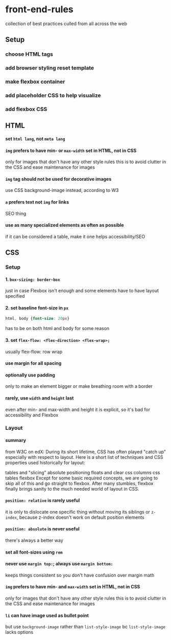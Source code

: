 # front-end-rules
collection of best practices culled from all across the web

## Setup
### choose HTML tags
### add browser styling reset template
### make flexbox container
### add placeholder CSS to help visualize
### add flexbox CSS

## HTML
#### set `html lang`, not `meta lang`
#### `img` prefers to have min- or `max-width` set in HTML, not in CSS
only for images that don't have any other style rules
this is to avoid clutter in the CSS and ease maintenance for images 

#### `img` tag should not be used for decorative images
use CSS background-image instead, according to W3

#### `a` prefers text not `img` for links
SEO thing

#### use as many specialized elements as often as possible
if it can be considered a table, make it one
helps accessibility/SEO

## CSS
### Setup
#### 1. `box-sizing: border-box`
just in case Flexbox isn't enough and some elements have to have layout specified

#### 2. set baseline font-size in `px`
```css
html, body {font-size: 20px}
```
has to be on both html and body for some reason

#### 3. set `flex-flow: <flex-direction> <flex-wrap>;`
usually flex-flow: row wrap

#### use margin for all spacing

#### optionally use padding 
only to make an element bigger or make breathing room with a border

#### rarely, use `width` and `height` last
even after min- and max-width and height
it is explicit, so it's bad for accessibility and Flexbox

### Layout

#### summary
from W3C on edX:
During its short lifetime, CSS has often played "catch up" especially with respect to layout.  Here is a short list of techniques and CSS properties used historically for layout:

tables and "slicing"
absolute positioning
floats and clear
css columns
css tables
flexbox
Except for some basic required concepts, we are going to skip all of this and go straight to flexbox. After many stumbles, flexbox finally brings sanity to the much needed world of layout in CSS.

#### `position: relative` is rarely useful
it is only to dislocate one specific thing without moving its siblings
or `z-index`, because z-index doesn't work on default position elements

#### `position: absolute` is never useful
there's always a better way

#### set all font-sizes using `rem`

#### never use `margin top:`; always use `margin bottom:`
keeps things consistent so you don't have confusion over margin math

#### `img` prefers to have min- and `max-width` set in HTML, not in CSS
only for images that don't have any other style rules
this is to avoid clutter in the CSS and ease maintenance for images 

#### `li` can have image used as bullet point
but use `background-image` rather than `list-style-image` bc `list-style-image` lacks options
